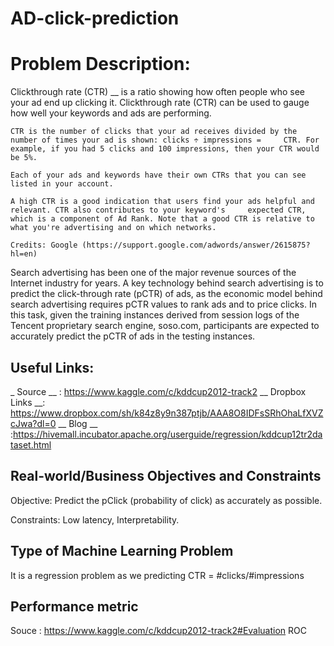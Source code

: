 # AD-click-prediction

# Problem Description:

Clickthrough rate (CTR) __ is a ratio showing how often people who see your ad end up clicking it. Clickthrough rate (CTR) can be used to gauge how well your keywords and ads are performing.

    CTR is the number of clicks that your ad receives divided by the number of times your ad is shown: clicks ÷ impressions =     CTR. For example, if you had 5 clicks and 100 impressions, then your CTR would be 5%.

    Each of your ads and keywords have their own CTRs that you can see listed in your account.

    A high CTR is a good indication that users find your ads helpful and relevant. CTR also contributes to your keyword's     expected CTR, which is a component of Ad Rank. Note that a good CTR is relative to what you're advertising and on which networks.

    Credits: Google (https://support.google.com/adwords/answer/2615875?hl=en)

Search advertising has been one of the major revenue sources of the Internet industry for years. A key technology behind search advertising is to predict the click-through rate (pCTR) of ads, as the economic model behind search advertising requires pCTR values to rank ads and to price clicks. In this task, given the training instances derived from session logs of the Tencent proprietary search engine, soso.com, participants are expected to accurately predict the pCTR of ads in the testing instances.

## Useful Links:

_ Source __ : https://www.kaggle.com/c/kddcup2012-track2 
__ Dropbox Links __: https://www.dropbox.com/sh/k84z8y9n387ptjb/AAA8O8IDFsSRhOhaLfXVZcJwa?dl=0 
__ Blog __ :https://hivemall.incubator.apache.org/userguide/regression/kddcup12tr2dataset.html


## Real-world/Business Objectives and Constraints 

Objective: Predict the pClick (probability of click) as accurately as possible.

Constraints: Low latency, Interpretability.

## Type of Machine Learning Problem 

It is a regression problem as we predicting CTR = #clicks/#impressions

## Performance metric 
Souce : https://www.kaggle.com/c/kddcup2012-track2#Evaluation 
ROC
